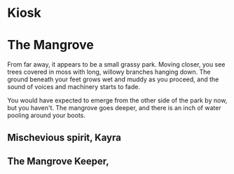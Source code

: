 # Kiosk

# The Mangrove

From far away, it appears to be a small grassy park. Moving closer, you see trees covered in moss with long, willowy branches hanging down. The ground beneath your feet grows wet and muddy as you proceed, and the sound of voices and machinery starts to fade.

You would have expected to emerge from the other side of the park by now, but you haven't. The mangrove goes deeper, and there is an inch of water pooling around your boots.

## Mischevious spirit, Kayra

## The Mangrove Keeper, 